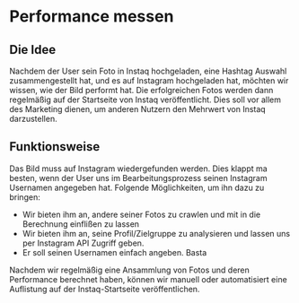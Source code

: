 # Performance messen

## Die Idee

Nachdem der User sein Foto in Instaq hochgeladen, eine Hashtag Auswahl zusammengestellt hat, und es auf Instagram hochgeladen hat, möchten wir wissen, wie der Bild performt hat. Die erfolgreichen Fotos werden dann regelmäßig auf der Startseite von Instaq veröffentlicht. Dies soll vor allem des Marketing dienen, um anderen Nutzern den Mehrwert von Instaq darzustellen.

## Funktionsweise

Das Bild muss auf Instagram wiedergefunden werden. Dies klappt ma besten, wenn der User uns im Bearbeitungsprozess seinen Instagram Usernamen angegeben hat. Folgende Möglichkeiten, um ihn dazu zu bringen:

  * Wir bieten ihm an, andere seiner Fotos zu crawlen und mit in die Berechnung einflißen zu lassen
  * Wir bieten ihm an, seine Profil/Zielgruppe zu analysieren und lassen uns per Instagram API Zugriff geben.
  * Er soll seinen Usernamen einfach angeben. Basta
  
Nachdem wir regelmäßig eine Ansammlung von Fotos und deren Performance berechnet haben, können wir manuell oder automatisiert eine Auflistung auf der Instaq-Startseite veröffentlichen.